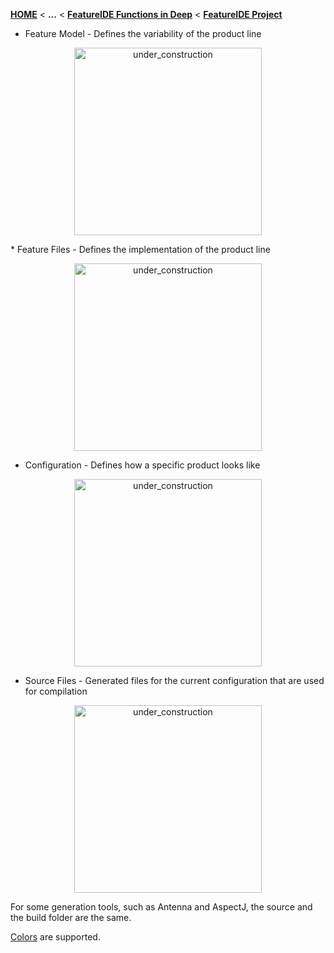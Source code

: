 <!-- Breadcrumb -->
[**HOME**](https://github.com/FeatureIDE/FeatureIDE/wiki) < **...** < [**FeatureIDE Functions in Deep**](https://github.com/FeatureIDE/FeatureIDE/wiki/FeatureIDE-Functions-in-Deep) < [**FeatureIDE Project**](https://github.com/FeatureIDE/FeatureIDE/wiki/FeatureIDE-Project)

<!-- Introduction -->
* Feature Model - Defines the variability of the product line
			
<td width="265px"><p align="center">
<img height="300" alt="under_construction" src="https://github.com/FeatureIDE/FeatureIDE/wiki/Assets/FeatureIDEProject/FeatureModel.PNG">
</p></td>
* Feature Files - Defines the implementation of the product line

<td width="265px"><p align="center">
<img height="300" alt="under_construction" src="https://github.com/FeatureIDE/FeatureIDE/wiki/Assets/FeatureIDEProject/SourceFile.PNG">
</p></td>

* Configuration - Defines how a specific product looks like

<td width="265px"><p align="center">
<img height="300" alt="under_construction" src="https://github.com/FeatureIDE/FeatureIDE/wiki/Assets/FeatureIDEProject/Configuration.PNG">
</p></td>

* Source Files - Generated files for the current configuration that are used for compilation

<td width="265px"><p align="center">
  <img height="300" alt="under_construction" src="https://github.com/FeatureIDE/FeatureIDE/wiki/Assets/FeatureIDEProject/Build.PNG">
</p></td>

For some generation tools, such as Antenna and AspectJ, the source and the build folder are the same.

[Colors](https://github.com/FeatureIDE/FeatureIDE/wiki/Colors) are supported.